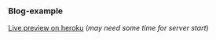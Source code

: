### **Blog-example**
[Live preview on heroku](https://blog-example-bm12.herokuapp.com/) (*may need some time for server start*)